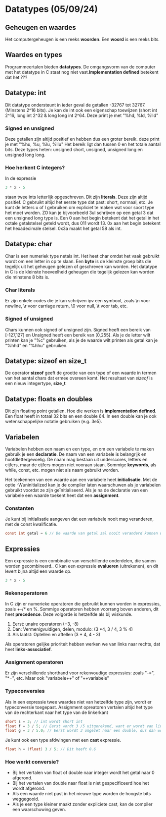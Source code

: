 Datatypes (05/09/24)
========================

## Geheugen en waardes

Het computergeheugen is een reeks **woorden**. Een **woord** is een reeks bits.

## Waardes en types
Programmeertalen bieden **datatypes**. De omgangsvorm van de computer met het datatype in C staat nog niet vast.**Implementation defined**  betekent dat het ???

## Datatype: int
Dit datatype ondersteunt in ieder geval de getallen -32767 tot 32767. (Minstens 2^16 bits). Je kan de int ook een eigenschap toewijzen (short int 2^16, long int 2^32 & long long int 2^64. Deze print je met "%hd, %ld, %lld"

### Signed en unsigned
Deze getallen zijn altijd positief en hebben dus een groter bereik. deze print je met "%hu, %u, %lu, %llu" Het bereik ligt dan tussen 0 en het totale aantal bits. Deze types heten: unsigned short, unsigned, unsigned long en unsigned long long.

### Hoe herkent C integers?
In de expressie 
```c 
3 * x - 5
```
staan twee ints letterlijk opgeschreven. Dit zijn **literals**. Deze zijn altijd positief. C gebruikt altijd het eerste type dat past: short, normaal, etc. Je kunt de letters u of l gebruiken om expliciet te maken wat voor soort type het moet worden. ZO kan je bijvoorbeeld 3ul schrijven op een getal 3 dat een unsigned long type is. 
Een 0 aan het begin betekent dat het getal in het octale getalstelsel geteld wordt, dus 011 wordt 13. 0x aan het begin betekent het hexadecimale stelsel. 0x3a maakt het getal 58 als int. 

## Datatype: char
Char is een numeriek type netals int. Het heet char omdat het vaak gebruikt wordt om een letter in op te slaan. Een **byte** is de kleinste groep bits die tegelijk uit het geheugen gelezen of geschreven kan worden. Het datatype in C is de kleinste hoeveelheid geheugen die tegelijk gelezen kan worden die minstens 8 bits is. 

### Char literals
Er zijn enkele codes die je kan schrijven ipv een symbool, zoals \n voor newline, \r voor carriage return, \0 voor null, \t voor tab, etc. 

### Signed of unsigned
Chars kunnen ook signed of unsigned zijn. Signed heeft een bereik van [-127,127] en Unsigned heeft een bereik van [0,255]. Als je de letter wilt printen kan je "%c" gebruiken, als je de waarde wilt printen als getal kan je "%hhd" en "%hhu" gebruiken.

## Datatype: sizeof en size_t
De operator **sizeof** geeft de grootte van een type of een waarde in termen van het aantal chars dat ermee overeen komt. Het resultaat van *sizeof* is een nieuw integertype, **size_t**

## Datatype: floats en doubles
Dit zijn floating point getallen. Hoe die werken is **implementation defined**. Een float heeft in totaal 32 bits en een double 64. In een double kan je ook wetenschappelijke notatie gebruiken (e.g. 3e5).

## Variabelen
Variabelen hebben een naam en een type, en om een variabele te maken gebruik je een **declaratie**.  De naam van een variabele is belangrijk en hoofdlettergevoelig. De naam mag bestaan uit underscores, letters en cijfers, maar de cijfers mogen niet vooraan staan. Sommige **keywords**, als while, const, etc. mogen niet als naam gebruikt worden.

Het toekennen van een waarde aan een variabele heet **initialisatie**.  Met de optie -Wuninitialized kan je de compiler laten waarschuwen als je variabelen gebruikt voordat ze zijn geïnitialiseerd. Als je na de declaratie van een variabele een waarde toekent heet dat een **assignment**. 

### Constanten
Je kunt bij initialisatie aangeven dat een variabele nooit mag veranderen, met de const kwalificatie. 
``` c
const int getal = 6 // De waarde van getal zal nooit veranderd kunnen worden
```

## Expressies
Een expressie is een combinatie van verschillende onderdelen, die samen worden gecombineerd.. C kan een expressie **evalueren** (uitrekenen), en dit levert bijna altijd een waarde op.
```c 
3 * x - 5
```

### Rekenoperatoren
In C zijn er numerieke operatoren die gebruikt kunnen worden in expressies, zoals +-/* en %. Sommige operatoren hebben voorrang boven anderen, dit heet **precedence**. Deze volgorde is hetzelfde als bij wiskunde.
1. Eerst: unaire operatoren (+3, -8)
2. Dan: Vermenigvuldigen, delen, modulo: (3 *4, 3 / 4, 3 % 4)
3. Als laatst: Optellen en aftellen (3 + 4, 4 - 3)

Als operatoren gelijke prioriteit hebben werken we van links naar rechts, dat heet **links-associatief**.

### Assignment operatoren
Er zijn verschillende shorthand voor rekenvoudige expressies: zoals "-=", "*=", etc. Maar ook "variabele++" of "++variabele"

### Typeconversies
Als in een expressie twee waardes niet van hetzelfde type zijn, wordt er typeconversie toegepast. Assignment opreatoren vertalen altijd het type van de rechterkant naar het type van de linkerkant
``` c
short s = 3; // int wordt short int
float f = 3 / 5; // Eerst wordt 3 /5 uitgerekend, want er wordt van links naar rechts gerekend, en dit getal wordt omgezet naar 0
float g = 3 / 5.0; // Eerst wordt 3 omgezet naar een double, dus dan wordt het een double gedeeld door een double en dan krijg je wel 0.6
```

Je kunt ook een type afdwingen met een **cast** expressie.
```c
float h = (float) 3 / 5; // Dit heeft 0.6
```

### Hoe werkt conversie?
- Bij het vertalen van float of double naar integer wordt het getal naar 0 afgerond.
- Bij het vertalen van double naar float is niet gespecificeerd hoe het wordt afgerond.
- Als een waarde niet past in het nieuwe type worden de hoogste bits weggegooid.
- Als je een type kleiner maakt zonder expliciete cast, kan de compiler een waarschuwing geven. 